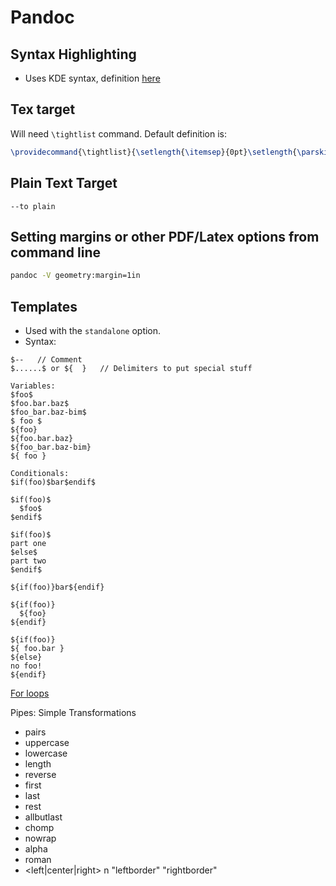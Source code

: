 # Pandoc

## Syntax Highlighting

- Uses KDE syntax, definition [here](https://docs.kde.org/stable5/en/kate/katepart/highlight.html)

## Tex target

Will need `\tightlist` command. Default definition is:

```tex
\providecommand{\tightlist}{\setlength{\itemsep}{0pt}\setlength{\parskip}{0pt}}
```

## Plain Text Target

`--to plain`

## Setting margins or other PDF/Latex options from command line

```sh
pandoc -V geometry:margin=1in
```


## Templates

- Used with the `standalone` option.
- Syntax:

```
$--   // Comment
$......$ or ${  }   // Delimiters to put special stuff

Variables:
$foo$
$foo.bar.baz$
$foo_bar.baz-bim$
$ foo $
${foo}
${foo.bar.baz}
${foo_bar.baz-bim}
${ foo }

Conditionals:
$if(foo)$bar$endif$

$if(foo)$
  $foo$
$endif$

$if(foo)$
part one
$else$
part two
$endif$

${if(foo)}bar${endif}

${if(foo)}
  ${foo}
${endif}

${if(foo)}
${ foo.bar }
${else}
no foo!
${endif}

```
[For loops](https://pandoc.org/MANUAL.html#for-loops)

Pipes: Simple Transformations

- pairs
- uppercase
- lowercase
- length
- reverse
- first
- last
- rest
- allbutlast
- chomp
- nowrap
- alpha
- roman
- <left|center|right> n "leftborder" "rightborder"

